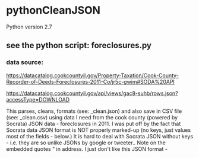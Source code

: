 pythonCleanJSON
===============

Python version 2.7

## see the python script: foreclosures.py


### data source: 

https://datacatalog.cookcountyil.gov/Property-Taxation/Cook-County-Recorder-of-Deeds-Foreclosures-2011-Co/jr5c-gwim#SODA%20API

https://datacatalog.cookcountyil.gov/api/views/gac8-suhb/rows.json?accessType=DOWNLOAD


This parses, cleans, formats (see: _clean.json) and also save in CSV file (see: _clean.csv) using data I need from the cook county (powered by Socrata) JSON data - foreclosures in 2011. I was put off by the fact that Socrata data JSON format is NOT properly marked-up (no keys, just values most of the fields - below.) It is hard to deal with Socrata JSON without keys - i.e. they are so unlike JSONs by google or tweeter.. Note on the embedded quotes \" in address. I just don't like this JSON format -